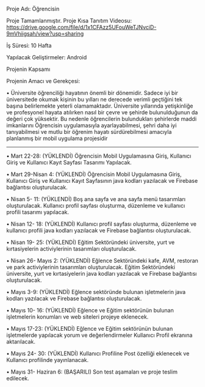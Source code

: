 Proje Adı: Öğrencisin

Proje Tamamlanmıştır. 
Proje Kısa Tanıtım Videosu: https://drive.google.com/file/d/1x1CFAzz5UFouWeTJNvciD-9mVhiigsah/view?usp=sharing

İş Süresi: 10 Hafta

Yapılacak Geliştirmeler: Android


Projenin Kapsamı

Projenin Amacı ve Gerekçesi:

• Üniversite öğrenciliği hayatının önemli bir dönemidir. Sadece iyi bir üniversitede
okumak kişinin bu yılları ne derecede verimli geçtiğini tek başına belirlemekte
yeterli olamamaktadır. Üniversite yıllarında yetişkinliğe ve profesyonel hayata
atılırken nasıl bir çevre ve şehirde bulunulduğunun da değeri çok yüksektir. Bu
nedenle öğrencilerin bulundukları şehirlerde maddi imkanlarını Öğrencisin
uygulamasıyla ayarlayabilmesi, şehri daha iyi tanıyabilmesi ve mutlu bir öğrenim
hayatı sürdürebilmesi amacıyla planlanmış bir mobil uygulama projesidir

-------------------------------------------------------------------------------------------------


• Mart 22-28: (YÜKLENDİ)
Öğrencisin Mobil Uygulamasına Giriş, Kullanıcı Giriş ve Kullanıcı Kayıt Sayfası Tasarımı Yapılacak.

• Mart 29-Nisan 4:  (YÜKLENDİ)
Öğrencisin Mobil Uygulamasına Giriş, Kullanıcı Giriş ve Kullanıcı Kayıt Sayfasının java kodları yazılacak ve Firebase bağlantısı oluşturulacak.

• Nisan 5- 11:  (YÜKLENDİ)
Boş ana sayfa ve ana sayfa menü tasarımları oluşturulacak. Kullanıcı profil sayfası oluşturma, düzenleme ve kullanıcı profili tasarımı yapılacak.

• Nisan 12- 18: (YÜKLENDİ)
Kullanıcı profil sayfası oluşturma, düzenleme ve kullanıcı profili java kodları yazılacak ve Firebase bağlantısı oluşturulacak.

• Nisan 19- 25: (YÜKLENDİ)
Eğitim Sektöründeki üniversite, yurt ve kırtasiyelerin activiylerinin tasarımları oluşturulacak.

• Nisan 26- Mayıs 2: (YÜKLENDİ)
Eğlence Sektöründeki kafe, AVM, restoran ve park activiylerinin tasarımları oluşturulacak.
Eğitim Sektöründeki üniversite, yurt ve kırtasiyelerin java kodları yazılacak ve Firebase bağlantısı oluşturulacak.

• Mayıs 3-9: (YÜKLENDİ)
Eğlence sektöründe bulunan işletmelerin java kodları yazılacak ve Firebase bağlantısı oluşturulacak.

• Mayıs 10- 16: (YÜKLENDİ)
Eğlence ve Eğitim sektörünün bulunan işletmelerin konumları ve web siteleri projeye eklenecek.

• Mayıs 17-23: (YÜKLENDİ)
Eğlence ve Eğitim sektörünün bulunan işletmelerde yapılacak yorum ve değerlendirmeler Kullanıcı Profil ekranına aktarılacak.

• Mayıs 24- 30: (YÜKLENDİ)
Kullanıcı Profiline Post özelliği eklenecek ve Kullanıcı profilinde yayınlanacak.

• Mayıs 31- Haziran 6: (BAŞARILI)
Son test aşamaları ve proje teslim edilecek.

